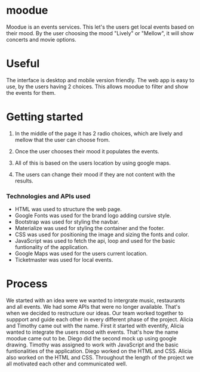 # moodue

Moodue is an events services. This let's the users get local events based on their mood. By the user choosing the mood "Lively" or "Mellow", it will show concerts and movie options.

# Useful

The interface is desktop and mobile version friendly.
The web app is easy to use, by the users having 2 choices. This allows moodue to filter and show the events for them.

# Getting started

1. In the middle of the page it has 2 radio choices, which are lively and mellow that the user can choose from.

2. Once the user chooses their mood it populates the events.

3. All of this is based on the users location by using google maps.

4. The users can change their mood if they are not content with the results.

### Technologies and APIs used

- HTML was used to structure the web page.
- Google Fonts was used for the brand logo adding cursive style.
- Bootstrap was used for styling the navbar.
- Materialize was used for styling the container and the footer.
- CSS was used for positioning the image and sizing the fonts and color.
- JavaScript was used to fetch the api, loop and used for the basic funtionality of the application.
- Google Maps was used for the users current location.
- Ticketmaster was used for local events.

# Process

We started with an idea were we wanted to intergrate music, restaurants and all events. We had some APIs that were no longer available. That's when we decided to restructure our ideas. Our team worked together to suppport and guide each other in every different phase of the project. Alicia and Timothy came out with the name. First it started with eventify, Alicia wanted to integrate the users mood with events. That's how the name moodue came out to be. Diego did the second mock up using google drawing. Timothy was assigned to work with JavaScript and the basic funtionalities of the application. Diego worked on the HTML and CSS. Alicia also worked on the HTML and CSS. Throughout the length of the project we all motivated each other and communicated well.
